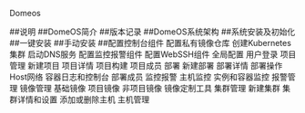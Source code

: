 Domeos

##说明[](index.html)
##DomeOS简介
##版本记录
##DomeOS系统架构
##系统安装及初始化
##一键安装
##手动安装
##配置控制台组件
配置私有镜像仓库
创建Kubernetes集群
启动DNS服务
配置监控报警组件
配置WebSSH组件
全局配置
用户登录
项目管理
新建项目
项目详情
项目构建
项目成员
部署
新建部署
部署详情
部署操作
Host网络
容器日志和控制台
部署成员
监控报警
主机监控
实例和容器监控
报警管理
镜像管理
基础镜像
项目镜像
非项目镜像
镜像定制工具
集群管理
新建集群
集群详情和设置
添加或删除主机
主机管理